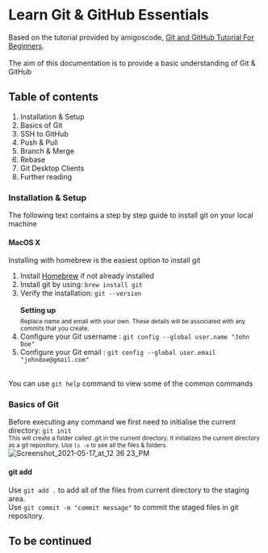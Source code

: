 # Learn Git & GitHub Essentials
Based on the tutorial provided by amigoscode, [Git and GitHub Tutorial For Beginners](https://youtu.be/3fUbBnN_H2c).  
<br/>The aim of this documentation is to provide a basic understanding of Git & GitHub
## Table of contents
1. Installation & Setup
2. Basics of Git
3. SSH to GitHub
4. Push & Pull
5. Branch & Merge
6. Rebase
7. Git Desktop Clients
8. Further reading


### Installation & Setup
The following text contains a step by step guide to install git on your local machine
#### MacOS X
Installing with homebrew is the easiest option to install git
1. Install [Homebrew](https://brew.sh/) if not already installed
2. Install git by using: `brew install git`
3. Verify the installation: `git --version`
<br/><br/>**Setting up**
<br/><sub>Replace name and email with your own. These details will be associated with any commits that you create.</sub>
1. Configure your Git username : `git config --global user.name "John Doe"`
2. Configure your Git email : `git config --global user.email "johndoe@gmail.com"`

<br/>You can use `git help` command to view some of the common commands

### Basics of Git
  Before executing any command we first need to initialise the current directory: `git init`</br>
  <sub>This will create a folder called .git in the current directory. It initializes the current directory as a git repository. Use `ls -a` to see all the files & folders.</sub>
  </br>
![Screenshot_2021-05-17_at_12 36 23_PM](https://user-images.githubusercontent.com/34064583/119927834-df2a7280-bf97-11eb-8e58-0a906e5604ea.png)
</br>
#### git add 
Use `git add .` to add all of the files from current directory to the staging area.
</br>Use `git commit -m "commit message"` to commit the staged files in git repository.

## To be continued

